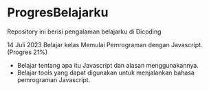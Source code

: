 # ProgresBelajarku
Repository ini berisi pengalaman belajarku di Dicoding

14 Juli 2023
Belajar kelas Memulai Pemrograman dengan Javascript. (Progres 21%)
  * Belajar tentang apa itu Javascript dan alasan menggunakannya.
  * Belajar tools yang dapat digunakan untuk menjalankan bahasa pemrograman Javascript.

